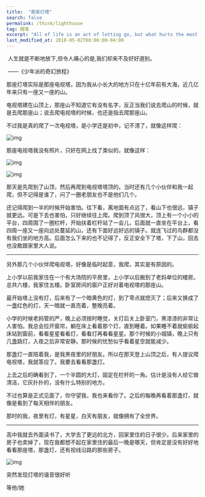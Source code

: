 ```yaml
---
title:  "那座灯塔"
search: false
permalink: /think/lighthouse
tag: 随笔
excerpt: "All of life is an act of letting go, but what hurts the most is not taking a moment to say goodbye."
last_modified_at: 2018-05-02T08:06:00-04:00
---
```


 

​     人生就是不断地放下,但令人痛心的是,我们却来不及好好道别。

​               ——《少年派的奇幻旅程》

那座灯塔实际是那座电视塔，因为我从小长大的地方只在十亿年前有大海，近几亿年来只有一座又一座的山。

 

电视塔建在山顶上，那座山不知道它有没有名字，反正当我们说去爬山的时候，就是去爬那座山；说去爬电视塔的时候，也还是指去爬那座山。

 

不过我是真的爬了一次电视塔，是小学还是初中，记不清了，就像这样爬：

 

![img](https://mmbiz.qpic.cn/mmbiz_jpg/fgOI29Gemlml0ZkTJMnSlVjdVGtibqUYlzbsRDE0g1J42WLrCRIMAvhFk1XbNFibfXalibKbPicUvfweSubHlr4Eibg/640?wx_fmt=jpeg)

那座电视塔我没有照片，只好在网上找了类似的，就像这样：

![img](https://mmbiz.qpic.cn/mmbiz_jpg/fgOI29Gemlml0ZkTJMnSlVjdVGtibqUYl6hCniaIfm5txqDU8nLxFF2NtUklGtiblyyZChqTia8L6o5x5y0PNMZQOQ/640?wx_fmt=jpeg)

![img](https://mmbiz.qpic.cn/mmbiz_jpg/fgOI29Gemlml0ZkTJMnSlVjdVGtibqUYlCM997RicHkD04BRG3c7WM4p7nohH5dEMR0POg0a6Xvl0rHXb22q6hIA/640?wx_fmt=jpeg)

 

那天是先爬到了山顶，然后再爬到电视塔塔顶的。当时还有几个小伙伴和我一起爬，但不记得是谁了，问了一圈老朋友也不是他们几个。

 

还记得爬到一半的时候开始害怕。往下看，离地面有点远了，看山下也很远，镇子就更远。可是下去也害怕，只好继续往上爬。爬到顶了风很大，顶上有一个小小的平台，四周围了一圈栏杆，开始扶着栏杆站了一会儿，后面就一直坐在平台上，看四周一座又一座向远处蔓延的山，还有下面好远好远的镇子。就连飞过的鸟群都没有我们坐的地方高。后面怎么下来的也不记得了，反正安全下了塔，下了山，回去也没敢跟家里大人说。

 

------

另外那几个小伙伴爬电视塔，好像是临时起意，我爬，其实是有原因的。

 

上小学以前我家住在一个有大场院的平房里，上小学以后搬到了老妈单位的楼房。总共六楼，我家住五楼。卧室房间的窗户正好对着电视塔的那座山。

 

最开始塔上没有灯，后来有了一个暗黄色的灯，到了零点就熄灭了；后来又换成了一盏红色的灯，天一暗就一直亮着，整晚亮着。

 

小学的时候老妈管的严，晚上必须按时睡觉，关灯后关上卧室门，黑漆漆的非常让人害怕。我总会拉开窗帘，躺在床上看着那个灯，直到睡着。如果睡不着就偷偷起床站到窗前，看看星星看看灯，看看灯再看看星星。那个时候的小城镇，晚上只有几盏路灯，入夜之后非常安静。那时候的忧愁似乎看着星空就能减少。

 

那盏灯一直陪着我，是我黑夜里的好朋友。所以在那天登上山顶之后，有人提议爬电视塔，我就答应了。我要去看看那盏灯。

 

上去之后的确看到了，一个半圆的大灯，固定在栏杆的一角。估计是没有人给它做清洁，它灰扑扑的，没有什么特别的地方。

 

不过也算是正式见面了，你守望我，我也来看你了。之后的每晚再看着那盏灯，就像是看到了每天相伴的朋友。

 

那时的我，夜里有灯，有星星，白天有朋友，就像拥有了全世界。

 

------

高中我就去外面读书了，大学去了更远的北方，回家里住的日子很少。后来家里的房子也卖掉了，现在我都想不起在家里住的最后一晚是哪天，但肯定是没有好好地看看那座塔，那盏灯，还有视线沿路的那些房子。

 

![img](https://mmbiz.qpic.cn/mmbiz_jpg/fgOI29GemlmTev9CDhqgcdd4dMXaeKHicug7icLicia4f8f4Vl514G8DBgRiakibrNWkgIZXq5dkSGqTYrUvFFCibYTFA/640?wx_fmt=jpeg)

突然发现灯塔的谐音很好听

等他/她